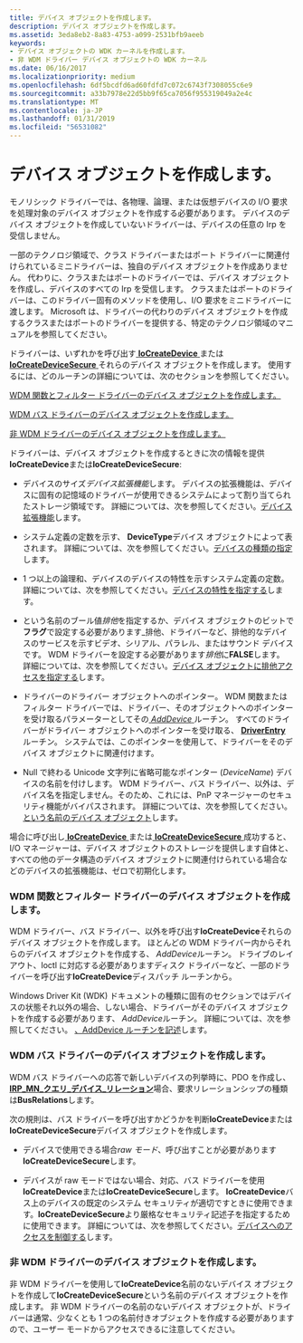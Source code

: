 ```yaml
---
title: デバイス オブジェクトを作成します。
description: デバイス オブジェクトを作成します。
ms.assetid: 3eda8eb2-8a83-4753-a099-2531bfb9aeeb
keywords:
- デバイス オブジェクトの WDK カーネルを作成します。
- 非 WDM ドライバー デバイス オブジェクトの WDK カーネル
ms.date: 06/16/2017
ms.localizationpriority: medium
ms.openlocfilehash: 6df5bcdfd6ad60fdfd7c072c6743f7308055c6e9
ms.sourcegitcommit: a33b7978e22d5bb9f65ca7056f955319049a2e4c
ms.translationtype: MT
ms.contentlocale: ja-JP
ms.lasthandoff: 01/31/2019
ms.locfileid: "56531082"
---
```

# <a name="creating-a-device-object"></a>デバイス オブジェクトを作成します。





モノリシック ドライバーでは、各物理、論理、または仮想デバイスの I/O 要求を処理対象のデバイス オブジェクトを作成する必要があります。 デバイスのデバイス オブジェクトを作成していないドライバーは、デバイスの任意の Irp を受信しません。

一部のテクノロジ領域で、クラス ドライバーまたはポート ドライバーに関連付けられているミニドライバーは、独自のデバイス オブジェクトを作成ありません。 代わりに、クラスまたはポートのドライバーでは、デバイス オブジェクトを作成し、デバイスのすべての Irp を受信します。 クラスまたはポートのドライバーは、このドライバー固有のメソッドを使用し、I/O 要求をミニドライバーに渡します。 Microsoft は、ドライバーの代わりのデバイス オブジェクトを作成するクラスまたはポートのドライバーを提供する、特定のテクノロジ領域のマニュアルを参照してください。

ドライバーは、いずれかを呼び出す[ **IoCreateDevice** ](https://msdn.microsoft.com/library/windows/hardware/ff548397)または[ **IoCreateDeviceSecure** ](https://msdn.microsoft.com/library/windows/hardware/ff548407)それらのデバイス オブジェクトを作成します。 使用するには、どのルーチンの詳細については、次のセクションを参照してください。

[WDM 関数とフィルター ドライバーのデバイス オブジェクトを作成します。](#creating-device-objects-for-wdm-function-and-filter-drivers)

[WDM バス ドライバーのデバイス オブジェクトを作成します。](#creating-device-objects-for-wdm-bus-drivers)

[非 WDM ドライバーのデバイス オブジェクトを作成します。](#creating-device-objects-for-non-wdm-drivers)

ドライバーは、デバイス オブジェクトを作成するときに次の情報を提供**IoCreateDevice**または**IoCreateDeviceSecure**:

-   デバイスのサイズ*デバイス拡張機能*します。 デバイスの拡張機能は、デバイスに固有の記憶域のドライバーが使用できるシステムによって割り当てられたストレージ領域です。 詳細については、次を参照してください。[デバイス拡張機能](device-extensions.md)します。

-   システム定義の定数を示す、 **DeviceType**デバイス オブジェクトによって表されます。 詳細については、次を参照してください。[デバイスの種類の指定](specifying-device-types.md)します。

-   1 つ以上の論理和、デバイスのデバイスの特性を示すシステム定義の定数。 詳細については、次を参照してください。[デバイスの特性を指定する](specifying-device-characteristics.md)します。

-   という名前のブール値*排他*を指定するか、デバイス オブジェクトのビットで**フラグ**で設定する必要があります\_排他、ドライバーなど、排他的なデバイスのサービスを示すビデオ、シリアル、パラレル、またはサウンド デバイスです。 WDM ドライバーを設定する必要があります*排他*に**FALSE**します。 詳細については、次を参照してください。[デバイス オブジェクトに排他アクセスを指定する](specifying-exclusive-access-to-device-objects.md)します。

-   ドライバーのドライバー オブジェクトへのポインター。 WDM 関数またはフィルター ドライバーでは、ドライバー、そのオブジェクトへのポインターを受け取るパラメーターとしてその[ *AddDevice* ](https://msdn.microsoft.com/library/windows/hardware/ff540521)ルーチン。 すべてのドライバーがドライバー オブジェクトへのポインターを受け取る、 [ **DriverEntry** ](https://msdn.microsoft.com/library/windows/hardware/ff544113)ルーチン。 システムでは、このポインターを使用して、ドライバーをそのデバイス オブジェクトに関連付けます。

-   Null で終わる Unicode 文字列に省略可能なポインター (*DeviceName*) デバイスの名前を付けします。 WDM ドライバー、バス ドライバー、以外は、デバイス名を指定しません。そのため、これには、PnP マネージャーのセキュリティ機能がバイパスされます。 詳細については、次を参照してください。[という名前のデバイス オブジェクト](named-device-objects.md)します。

場合に呼び出し[ **IoCreateDevice** ](https://msdn.microsoft.com/library/windows/hardware/ff548397)または[ **IoCreateDeviceSecure** ](https://msdn.microsoft.com/library/windows/hardware/ff548407)成功すると、I/O マネージャーは、デバイス オブジェクトのストレージを提供します自体と、すべての他のデータ構造のデバイス オブジェクトに関連付けられている場合などのデバイスの拡張機能は、ゼロで初期化します。

### <a name="creating-device-objects-for-wdm-function-and-filter-drivers"></a>WDM 関数とフィルター ドライバーのデバイス オブジェクトを作成します。

WDM ドライバー、バス ドライバー、以外を呼び出す**IoCreateDevice**それらのデバイス オブジェクトを作成します。 ほとんどの WDM ドライバー内からそれらのデバイス オブジェクトを作成する、 *AddDevice*ルーチン。 ドライブのレイアウト、Ioctl に対応する必要がありますディスク ドライバーなど、一部のドライバーを呼び出す**IoCreateDevice**ディスパッチ ルーチンから。

Windows Driver Kit (WDK) ドキュメントの種類に固有のセクションではデバイスの状態それ以外の場合、しない場合、ドライバーがそのデバイス オブジェクトを作成する必要があります、 *AddDevice*ルーチン。 詳細については、次を参照してください。 [、AddDevice ルーチンを記述](writing-an-adddevice-routine.md)します。

### <a name="creating-device-objects-for-wdm-bus-drivers"></a>WDM バス ドライバーのデバイス オブジェクトを作成します。

WDM バス ドライバーへの応答で新しいデバイスの列挙時に、PDO を作成し、 [ **IRP\_MN\_クエリ\_デバイス\_リレーション**](https://msdn.microsoft.com/library/windows/hardware/ff551670)場合、要求リレーションシップの種類は**BusRelations**します。

次の規則は、バス ドライバーを呼び出すかどうかを判断**IoCreateDevice**または**IoCreateDeviceSecure**デバイス オブジェクトを作成します。

-   デバイスで使用できる場合*raw モード*、呼び出すことが必要があります**IoCreateDeviceSecure**します。

-   デバイスが raw モードではない場合、対応、バス ドライバーを使用**IoCreateDevice**または**IoCreateDeviceSecure**します。 **IoCreateDevice**バス上のデバイスの既定のシステム セキュリティが適切ですときに使用できます。**IoCreateDeviceSecure**より厳格なセキュリティ記述子を指定するために使用できます。 詳細については、次を参照してください。[デバイスへのアクセスを制御する](controlling-device-access.md)します。

### <a name="creating-device-objects-for-non-wdm-drivers"></a>非 WDM ドライバーのデバイス オブジェクトを作成します。

非 WDM ドライバーを使用して**IoCreateDevice**名前のないデバイス オブジェクトを作成して**IoCreateDeviceSecure**という名前のデバイス オブジェクトを作成します。 非 WDM ドライバーの名前のないデバイス オブジェクトが、ドライバーは通常、少なくとも 1 つの名前付きオブジェクトを作成する必要がありますので、ユーザー モードからアクセスできるに注意してください。

 

 




